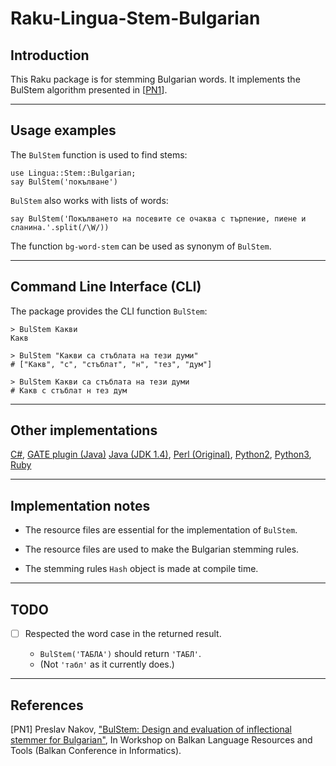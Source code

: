 # Raku-Lingua-Stem-Bulgarian

## Introduction

This Raku package is for stemming Bulgarian words. 
It implements the BulStem algorithm presented in 
[[PN1](http://lml.bas.bg/~nakov/bulstem/)].

-------

## Usage examples

The `BulStem` function is used to find stems:

```perl6
use Lingua::Stem::Bulgarian;
say BulStem('покълване')
```

`BulStem` also works with lists of words:

```perl6
say BulStem('Покълването на посевите се очаква с търпение, пиене и сланина.'.split(/\W/))
```

The function `bg-word-stem` can be used as synonym of `BulStem`.

-------

## Command Line Interface (CLI)

The package provides the CLI function `BulStem`:

```shell
> BulStem Какви
Какв
  
> BulStem "Какви са стъблата на тези думи"
# ["Какв", "с", "стъблат", "н", "тез", "дум"]

> BulStem Какви са стъблата на тези думи 
# Какв с стъблат н тез дум
```

-------

## Other implementations

[C#](https://github.com/tbmihailov/bulstem-cs),
[GATE plugin (Java)](https://gate.ac.uk/gate/plugins/Lang_Bulgarian/src/gate/bulstem/BulStemPR.java)
[Java (JDK 1.4)](http://people.ischool.berkeley.edu/~nakov/bulstem/Stemmer.java),
[Perl (Original)](http://people.ischool.berkeley.edu/~nakov/bulstem/apply_stem.pl),
[Python2](https://github.com/peio/PyBulStem),
[Python3](https://github.com/mhardalov/bulstem-py),
[Ruby](https://github.com/tbmihailov/bulstem)


-------

## Implementation notes

- The resource files are essential for the implementation of `BulStem`.

- The resource files are used to make the Bulgarian stemming rules.

- The stemming rules `Hash` object is made at compile time.


-------

## TODO

- [ ] Respected the word case in the returned result. 

   - `BulStem('ТАБЛА')` should return `'ТАБЛ'`. 
   - (Not `'табл'` as it currently does.) 

-------

## References

[PN1] Preslav Nakov, 
["BulStem: Design and evaluation of inflectional stemmer for Bulgarian"](http://lml.bas.bg/~nakov/bulstem/index.html), 
In Workshop on Balkan Language Resources and Tools (Balkan Conference in Informatics).
